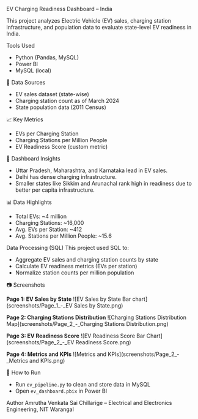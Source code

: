 EV Charging Readiness Dashboard – India

This project analyzes Electric Vehicle (EV) sales, charging station infrastructure, and population data to evaluate state-level EV readiness in India.

Tools Used
- Python (Pandas, MySQL)
- Power BI
- MySQL (local)

📁 Data Sources
- EV sales dataset (state-wise)
- Charging station count as of March 2024
- State population data (2011 Census)

📈 Key Metrics
- EVs per Charging Station
- Charging Stations per Million People
- EV Readiness Score (custom metric)

📌 Dashboard Insights
- Uttar Pradesh, Maharashtra, and Karnataka lead in EV sales.
- Delhi has dense charging infrastructure.
- Smaller states like Sikkim and Arunachal rank high in readiness due to better per capita infrastructure.

📊 Data Highlights

- Total EVs: ~4 million
- Charging Stations: ~16,000
- Avg. EVs per Station: ~412
- Avg. Stations per Million People: ~15.6

Data Processing (SQL)
This project used SQL to:
- Aggregate EV sales and charging station counts by state
- Calculate EV readiness metrics (EVs per station)
- Normalize station counts per million population


📷 Screenshots

**Page 1: EV Sales by State**
![EV Sales by State Bar chart](screenshots/Page_1_-_EV Sales by State.png)

**Page 2: Charging Stations Distribution**
![Charging Stations Distribution Map](screenshots/Page_2_-_Charging Stations Distribution.png)

**Page 3: EV Readiness Score**
![EV Readiness Score Bar Chart](screenshots/Page_2_-_EV Readiness Score.png)

**Page 4: Metrics and KPIs**
![Metrics and KPIs](screenshots/Page_2_-_Metrics and KPIs.png)


🚀 How to Run
- Run `ev_pipeline.py` to clean and store data in MySQL
- Open `ev_dashboard.pbix` in Power BI

Author
Amrutha Venkata Sai Chillarige – Electrical and Electronics Engineering, NIT Warangal
